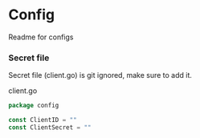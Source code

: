 # Config

Readme for configs

### Secret file
Secret file (client.go) is git ignored, make sure to add it.

client.go
```go
package config

const ClientID = ""
const ClientSecret = ""
```
